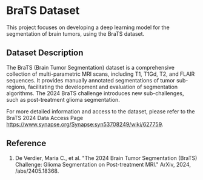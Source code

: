 # BraTS Dataset

This project focuses on developing a deep learning model for the segmentation of brain tumors, using the BraTS dataset.

## Dataset Description
The BraTS (Brain Tumor Segmentation) dataset is a comprehensive collection of multi-parametric MRI scans, including T1, T1Gd, T2, and FLAIR sequences. It provides manually annotated segmentations of tumor sub-regions, facilitating the development and evaluation of segmentation algorithms. The 2024 BraTS challenge introduces new sub-challenges, such as post-treatment glioma segmentation.

For more detailed information and access to the dataset, please refer to the BraTS 2024 Data Access Page https://www.synapse.org/Synapse:syn53708249/wiki/627759. 

## Reference
1. De Verdier, Maria C., et al. "The 2024 Brain Tumor Segmentation (BraTS) Challenge: Glioma Segmentation on Post-treatment MRI." ArXiv, 2024,  /abs/2405.18368.
